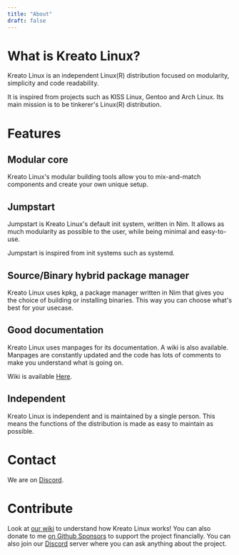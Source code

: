 ```yaml
---
title: "About"
draft: false 
---
```

# What is Kreato Linux?
Kreato Linux is an independent Linux(R) distribution focused on modularity, simplicity and code readability.

It is inspired from projects such as KISS Linux, Gentoo and Arch Linux. Its main mission is to be tinkerer's Linux(R) distribution.

# Features

## Modular core
Kreato Linux's modular building tools allow you to mix-and-match components and create your own unique setup.

## Jumpstart
Jumpstart is Kreato Linux's default init system, written in Nim. It allows as much modularity as possible to the user, while being minimal and easy-to-use.

Jumpstart is inspired from init systems such as systemd.

## Source/Binary hybrid package manager
Kreato Linux uses kpkg, a package manager written in Nim that gives you the choice of building or installing binaries. This way you can choose what's best for your usecase.

## Good documentation
Kreato Linux uses manpages for its documentation. A wiki is also available. Manpages are constantly updated and the code has lots of comments to make you understand what is going on.

Wiki is available [Here](https://wiki.linux.kreato.dev).

## Independent
Kreato Linux is independent and is maintained by a single person. This means the functions of the distribution is made as easy to maintain as possible. 

# Contact
We are on [Discord](https://discord.gg/5vTYnkepX6).

# Contribute
Look at [our wiki](https://wiki.linux.kreato.dev) to understand how Kreato Linux works! You can also donate to me [on Github Sponsors](https://github.com/sponsors/kreatoo) to support the project financially. You can also join our [Discord](https://discord.gg/5vTYnkepX6) server where you can ask anything about the project.
